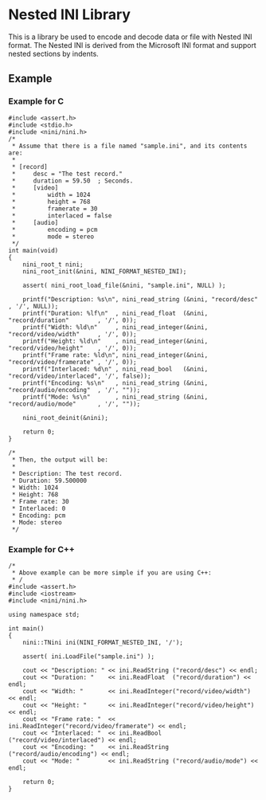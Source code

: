 # Nested INI Library

This is a library be used to encode and decode data or file with Nested INI format.
The Nested INI is derived from the Microsoft INI format and support nested sections by indents.

## Example

### Example for C

    #include <assert.h>
    #include <stdio.h>
    #include <nini/nini.h>
    /*
     * Assume that there is a file named "sample.ini", and its contents are:
     *
     * [record]
     *     desc = "The test record."
     *     duration = 59.50  ; Seconds.
     *     [video]
     *         width = 1024
     *         height = 768
     *         framerate = 30
     *         interlaced = false
     *     [audio]
     *         encoding = pcm
     *         mode = stereo
     */
    int main(void)
    {
        nini_root_t nini;
        nini_root_init(&nini, NINI_FORMAT_NESTED_INI);

        assert( nini_root_load_file(&nini, "sample.ini", NULL) );

        printf("Description: %s\n", nini_read_string (&nini, "record/desc"            , '/', NULL));
        printf("Duration: %lf\n"  , nini_read_float  (&nini, "record/duration"        , '/', 0));
        printf("Width: %ld\n"     , nini_read_integer(&nini, "record/video/width"     , '/', 0));
        printf("Height: %ld\n"    , nini_read_integer(&nini, "record/video/height"    , '/', 0));
        printf("Frame rate: %ld\n", nini_read_integer(&nini, "record/video/framerate" , '/', 0));
        printf("Interlaced: %d\n" , nini_read_bool   (&nini, "record/video/interlaced", '/', false));
        printf("Encoding: %s\n"   , nini_read_string (&nini, "record/audio/encoding"  , '/', ""));
        printf("Mode: %s\n"       , nini_read_string (&nini, "record/audio/mode"      , '/', ""));

        nini_root_deinit(&nini);

        return 0;
    }

    /*
     * Then, the output will be:
     *
     * Description: The test record.
     * Duration: 59.500000
     * Width: 1024
     * Height: 768
     * Frame rate: 30
     * Interlaced: 0
     * Encoding: pcm
     * Mode: stereo
     */

### Example for C++

    /*
     * Above example can be more simple if you are using C++:
     * /
    #include <assert.h>
    #include <iostream>
    #include <nini/nini.h>

    using namespace std;

    int main()
    {
        nini::TNini ini(NINI_FORMAT_NESTED_INI, '/');

        assert( ini.LoadFile("sample.ini") );

        cout << "Description: " << ini.ReadString ("record/desc") << endl;
        cout << "Duration: "    << ini.ReadFloat  ("record/duration") << endl;
        cout << "Width: "       << ini.ReadInteger("record/video/width") << endl;
        cout << "Height: "      << ini.ReadInteger("record/video/height") << endl;
        cout << "Frame rate: "  << ini.ReadInteger("record/video/framerate") << endl;
        cout << "Interlaced: "  << ini.ReadBool   ("record/video/interlaced") << endl;
        cout << "Encoding: "    << ini.ReadString ("record/audio/encoding") << endl;
        cout << "Mode: "        << ini.ReadString ("record/audio/mode") << endl;

        return 0;
    }
